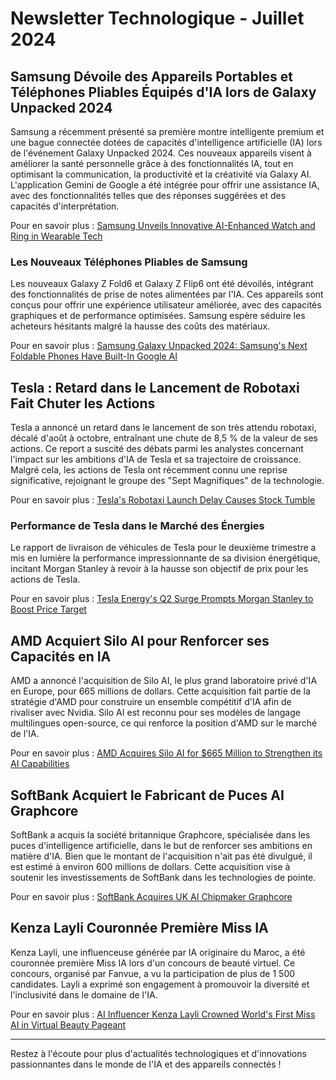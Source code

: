 # Newsletter Technologique - Juillet 2024

## Samsung Dévoile des Appareils Portables et Téléphones Pliables Équipés d'IA lors de Galaxy Unpacked 2024

Samsung a récemment présenté sa première montre intelligente premium et une bague connectée dotées de capacités d'intelligence artificielle (IA) lors de l'événement Galaxy Unpacked 2024. Ces nouveaux appareils visent à améliorer la santé personnelle grâce à des fonctionnalités IA, tout en optimisant la communication, la productivité et la créativité via Galaxy AI. L'application Gemini de Google a été intégrée pour offrir une assistance IA, avec des fonctionnalités telles que des réponses suggérées et des capacités d'interprétation.

Pour en savoir plus : [Samsung Unveils Innovative AI-Enhanced Watch and Ring in Wearable Tech](https://www.msn.com/en-us/lifestyle/shopping/samsung-unveils-innovative-ai-enhanced-watch-and-ring-in-wearable-tech/ar-BB1pMzIQ)

### Les Nouveaux Téléphones Pliables de Samsung

Les nouveaux Galaxy Z Fold6 et Galaxy Z Flip6 ont été dévoilés, intégrant des fonctionnalités de prise de notes alimentées par l'IA. Ces appareils sont conçus pour offrir une expérience utilisateur améliorée, avec des capacités graphiques et de performance optimisées. Samsung espère séduire les acheteurs hésitants malgré la hausse des coûts des matériaux.

Pour en savoir plus : [Samsung Galaxy Unpacked 2024: Samsung's Next Foldable Phones Have Built-In Google AI](https://www.techrepublic.com/article/samsung-galaxy-unpacked-2024-google-gemini/)

## Tesla : Retard dans le Lancement de Robotaxi Fait Chuter les Actions

Tesla a annoncé un retard dans le lancement de son très attendu robotaxi, décalé d'août à octobre, entraînant une chute de 8,5 % de la valeur de ses actions. Ce report a suscité des débats parmi les analystes concernant l'impact sur les ambitions d'IA de Tesla et sa trajectoire de croissance. Malgré cela, les actions de Tesla ont récemment connu une reprise significative, rejoignant le groupe des "Sept Magnifiques" de la technologie.

Pour en savoir plus : [Tesla's Robotaxi Launch Delay Causes Stock Tumble](https://www.msn.com/en-us/money/markets/tesla-robotaxi-debut-reportedly-delayed-sending-stock-tumbling/ar-BB1pP4eA)

### Performance de Tesla dans le Marché des Énergies

Le rapport de livraison de véhicules de Tesla pour le deuxième trimestre a mis en lumière la performance impressionnante de sa division énergétique, incitant Morgan Stanley à revoir à la hausse son objectif de prix pour les actions de Tesla.

Pour en savoir plus : [Tesla Energy's Q2 Surge Prompts Morgan Stanley to Boost Price Target](https://www.econotimes.com/Tesla-Energys-Q2-Surge-Prompts-Morgan-Stanley-to-Boost-Price-Target-1681396)

## AMD Acquiert Silo AI pour Renforcer ses Capacités en IA

AMD a annoncé l'acquisition de Silo AI, le plus grand laboratoire privé d'IA en Europe, pour 665 millions de dollars. Cette acquisition fait partie de la stratégie d'AMD pour construire un ensemble compétitif d'IA afin de rivaliser avec Nvidia. Silo AI est reconnu pour ses modèles de langage multilingues open-source, ce qui renforce la position d'AMD sur le marché de l'IA.

Pour en savoir plus : [AMD Acquires Silo AI for $665 Million to Strengthen its AI Capabilities](https://www.newelectronics.co.uk/content/news/amd-to-acquire-silo-ai-europe-s-largest-private-ai-lab)

## SoftBank Acquiert le Fabricant de Puces AI Graphcore

SoftBank a acquis la société britannique Graphcore, spécialisée dans les puces d'intelligence artificielle, dans le but de renforcer ses ambitions en matière d'IA. Bien que le montant de l'acquisition n'ait pas été divulgué, il est estimé à environ 600 millions de dollars. Cette acquisition vise à soutenir les investissements de SoftBank dans les technologies de pointe.

Pour en savoir plus : [SoftBank Acquires UK AI Chipmaker Graphcore](https://www.yahoo.com/entertainment/softbank-acquires-uk-ai-chipmaker-230000925.html)

## Kenza Layli Couronnée Première Miss IA

Kenza Layli, une influenceuse générée par IA originaire du Maroc, a été couronnée première Miss IA lors d'un concours de beauté virtuel. Ce concours, organisé par Fanvue, a vu la participation de plus de 1 500 candidates. Layli a exprimé son engagement à promouvoir la diversité et l'inclusivité dans le domaine de l'IA.

Pour en savoir plus : [AI Influencer Kenza Layli Crowned World's First Miss AI in Virtual Beauty Pageant](https://www.businesstoday.in/latest/trends/story/ai-influencer-kenza-layli-crowned-worlds-first-miss-ai-in-virtual-beauty-pageant-436749-2024-07-11)

---

Restez à l'écoute pour plus d'actualités technologiques et d'innovations passionnantes dans le monde de l'IA et des appareils connectés !
